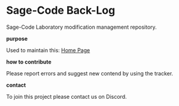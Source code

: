 # Sage-Code Back-Log 

Sage-Code Laboratory modification management repository.

**purpose**

Used to maintain this: [Home Page](https://sagecode.net)

**how to contribute**

Please report errors and suggest new contend by using the tracker.

**contact**

To join this project please contact us on Discord.
